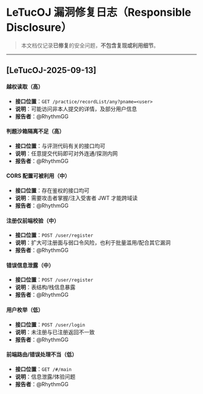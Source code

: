 # LeTucOJ 漏洞修复日志（Responsible Disclosure）

> 本文档仅记录**已修复**的安全问题，**不包含复现或利用细节**。

---
## [LeTucOJ-2025-09-13]

#### 越权读取（高）
- **接口位置**：`GET /practice/recordList/any?pname=<user>`
- **说明**：可能访问非本人提交的详情，及部分用户信息
- **报告者**：@RhythmGG

#### 判题沙箱隔离不足（高）
- **接口位置**：与评测代码有关的接口均可
- **说明**：任意提交代码即可对外连通/探测内网
- **报告者**：@RhythmGG

#### CORS 配置可被利用（中）
- **接口位置**：存在鉴权的接口均可
- **说明**：需要攻击者掌握/注入受害者 JWT 才能跨域读
- **报告者**：@RhythmGG

#### 注册仅前端校验（中）
- **接口位置**：`POST /user/register`
- **说明**：扩大可注册面与弱口令风险，也利于批量滥用/配合其它漏洞
- **报告者**：@RhythmGG

#### 错误信息泄露（中）
- **接口位置**：`POST /user/register`
- **说明**：表结构/栈信息暴露
- **报告者**：@RhythmGG

#### 用户枚举（低）
- **接口位置**：`POST /user/login`
- **说明**：未注册与已注册返回不一致
- **报告者**：@RhythmGG

#### 前端路由/错误处理不当（低）
- **接口位置**：`GET /#/main`
- **说明**：信息泄露/体验问题
- **报告者**：@RhythmGG

